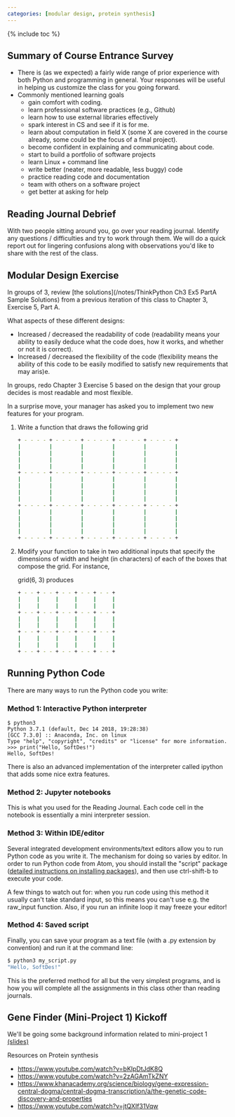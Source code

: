 ```yaml
---
categories: [modular design, protein synthesis]
---
```


{% include toc %}

## Summary of Course Entrance Survey

* There is (as we expected) a fairly wide range of prior experience with both Python and programming in general.  Your responses will be useful in helping us customize the class for you going forward.
* Commonly mentioned learning goals
    - gain comfort with coding.
    - learn professional software practices (e.g., Github)
    - learn how to use external libraries effectively
    - spark interest in CS and see if it is for me.
    - learn about computation in field X (some X are covered in the course already, some could be the focus of a final project).
    - become confident in explaining and communicating about code.
    - start to build a portfolio of software projects
    - learn Linux + command line
    - write better (neater, more readable, less buggy) code
    - practice reading code and documentation
    - team with others on a software project
    - get better at asking for help


## Reading Journal Debrief
With two people sitting around you, go over your reading journal.  Identify any questions / difficulties and try to work through them.  We will do a quick report out for lingering confusions along with observations you'd like to share with the rest of the class.

## Modular Design Exercise

In groups of 3, review [the solutions](/notes/ThinkPython Ch3 Ex5 PartA Sample Solutions) from a previous iteration of this class to Chapter 3, Exercise 5, Part A.

What aspects of these different designs:
* Increased / decreased the readability of code (readability means your ability to easily deduce what the code does, how it works, and whether or not it is correct).
* Increased / decreased the flexibility of the code (flexibility means the ability of this code to be easily modified to satisfy new requirements that may aris)e.

In groups, redo Chapter 3 Exercise 5 based on the design that your group decides is most readable and most flexible.

In a surprise move, your manager has asked you to implement two new features for your program.

1.  Write a function that draws the following grid

    ```bash
    + - - - - + - - - - + - - - - + - - - - + - - - - +
    |         |         |         |         |         |
    |         |         |         |         |         |
    |         |         |         |         |         |
    |         |         |         |         |         |
    + - - - - + - - - - + - - - - + - - - - + - - - - +
    |         |         |         |         |         |
    |         |         |         |         |         |
    |         |         |         |         |         |
    |         |         |         |         |         |
    + - - - - + - - - - + - - - - + - - - - + - - - - +
    |         |         |         |         |         |
    |         |         |         |         |         |
    |         |         |         |         |         |
    |         |         |         |         |         |
    + - - - - + - - - - + - - - - + - - - - + - - - - +
    ```

2.  Modify your function to take in two additional inputs that specify the dimensions of width and height (in characters) of each of the boxes that compose the grid.  For instance,

    grid(6, 3) produces

    ```bash
    + - - + - - + - - + - - + - - +
    |     |     |     |     |     |
    |     |     |     |     |     |
    + - - + - - + - - + - - + - - +
    |     |     |     |     |     |
    |     |     |     |     |     |
    + - - + - - + - - + - - + - - +
    |     |     |     |     |     |
    |     |     |     |     |     |
    + - - + - - + - - + - - + - - +
    ```

## Running Python Code
There are many ways to run the Python code you write:

### Method 1: Interactive Python interpreter
```
$ python3
Python 3.7.1 (default, Dec 14 2018, 19:28:38) 
[GCC 7.3.0] :: Anaconda, Inc. on linux
Type "help", "copyright", "credits" or "license" for more information.
>>> print("Hello, SoftDes!")
Hello, SoftDes!
```

There is also an advanced implementation of the interpreter called ipython that adds some nice extra features.

### Method 2: Jupyter notebooks
This is what you used for the Reading Journal. Each code cell in the notebook is essentially a mini interpreter session.

### Method 3: Within IDE/editor
Several integrated development environments/text editors allow you to run Python code as you write it. The mechanism for doing so varies by editor.  In order to run Python code from Atom, you should install the "script" package ([detailed instructions on installing packages](https://flight-manual.atom.io/using-atom/sections/atom-packages/)), and then use ctrl-shift-b to execute your code.

A few things to watch out for: when you run code using this method it usually can't take standard input, so this means you can't use e.g. the raw_input function. Also, if you run an infinite loop it may freeze your editor!

### Method 4: Saved script
Finally, you can save your program as a text file (with a .py extension by convention) and run it at the command line:
```bash
$ python3 my_script.py
"Hello, SoftDes!"
```

This is the preferred method for all but the very simplest programs, and is how you will complete all the assignments in this class other than reading journals.

## Gene Finder (Mini-Project 1) Kickoff

We'll be going some background information related to mini-project 1 [(slides)](https://docs.google.com/presentation/d/1FWIwVbc3Di1fE8SEWJsgy6d9DlAOn9DNR_Semyxw9Cw/edit?usp=sharing)

Resources on Protein synthesis
* https://www.youtube.com/watch?v=bKIpDtJdK8Q
* https://www.youtube.com/watch?v=2zAGAmTkZNY
* https://www.khanacademy.org/science/biology/gene-expression-central-dogma/central-dogma-transcription/a/the-genetic-code-discovery-and-properties
* https://www.youtube.com/watch?v=jtQXIf31Vqw
